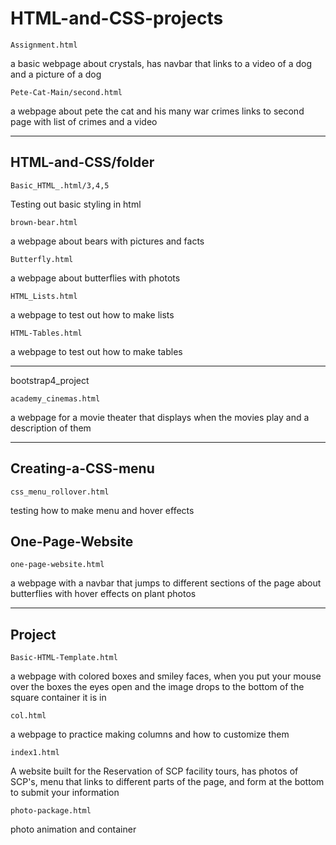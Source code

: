# HTML-and-CSS-projects

	Assignment.html
a basic webpage about crystals, has navbar that 
links to a video of a dog and a picture of a dog

	Pete-Cat-Main/second.html
a webpage about pete the cat and his many war crimes
links to second page with list of crimes and a video

	

---

## HTML-and-CSS/folder

	Basic_HTML_.html/3,4,5
Testing out basic styling in html

	brown-bear.html
a webpage about bears with pictures and facts

	Butterfly.html
a webpage about butterflies with photots

	HTML_Lists.html
a webpage to test out how to make lists

	HTML-Tables.html
a webpage to test out how to make tables

---

bootstrap4_project

	academy_cinemas.html
a webpage for a movie theater that displays when
the movies play and a description of them

---

## Creating-a-CSS-menu

	css_menu_rollover.html
testing how to make menu and hover effects


## One-Page-Website

	one-page-website.html
a webpage with a navbar that jumps to different sections of the page 
about butterflies with hover effects on plant photos

---

## Project

	Basic-HTML-Template.html
a webpage with colored boxes and smiley faces, when 
you put your mouse over the boxes the eyes open and the 
image drops to the bottom of the square container it is in

	col.html
a webpage to practice making columns and how to customize them

	index1.html
A website built for the Reservation of SCP facility tours,
has photos of SCP's, menu that links to different parts of the page,
and form at the bottom to submit your information

	photo-package.html
photo animation and container
	

	


	



	



	


